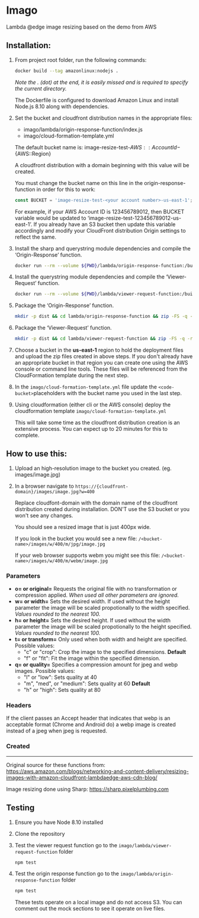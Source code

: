 # Imago
Lambda @edge image resizing based on the demo from AWS

## Installation:

1) From project root folder, run the following commands:

    ```BASH
    docker build --tag amazonlinux:nodejs .
    ```
    _Note the . (dot) at the end, it is easily missed and is required to specify the current directory._

    The Dockerfile is configured to download Amazon Linux and install Node.js 8.10 along with dependencies.

2) Set the bucket and cloudfront distribution names in the appropriate files:
    + imago/lambda/origin-response-function/index.js
    + imago/cloud-formation-template.yml

    The default bucket name is:  image-resize-test-${AWS::AccountId}-${AWS::Region}
    
    A cloudfront distribution with a domain beginning with this value will be created.
    
    You must change the bucket name on this line in the origin-response-function in order for this to work:
    
    ```JAVASCRIPT
    const BUCKET = 'image-resize-test-<your account number>-us-east-1';
    ```

    For example, if your AWS Account ID is 123456789012, then BUCKET variable would be updated to ‘image-resize-test-123456789012-us-east-1’. If you already have an S3 bucket then update this variable accordingly and modify your CloudFront distribution Origin settings to reflect the same.

3) Install the sharp and querystring module dependencies and compile the ‘Origin-Response’ function.

    ```BASH
    docker run --rm --volume ${PWD}/lambda/origin-response-function:/build amazonlinux:nodejs /bin/bash -c "source ~/.bashrc; npm init -f -y; npm install sharp --save; npm install querystring --save; npm install --only=prod"
    ```

4) Install the querystring module dependencies and compile the ‘Viewer-Request’ function.

    ```BASH
    docker run --rm --volume ${PWD}/lambda/viewer-request-function:/build amazonlinux:nodejs /bin/bash -c "source ~/.bashrc; npm init -f -y; npm install querystring --save; npm install --only=prod"
    ```

5) Package the ‘Origin-Response’ function.

    ```BASH
    mkdir -p dist && cd lambda/origin-response-function && zip -FS -q -r ../../dist/origin-response-function.zip * && cd ../..
    ```

6) Package the ‘Viewer-Request’ function.
    
    ```BASH
    mkdir -p dist && cd lambda/viewer-request-function && zip -FS -q -r ../../dist/viewer-request-function.zip * && cd ../..
    ```

7) Choose a bucket in the __us-east-1__ region to hold the deployment files and upload the zip files created in above steps. If you don't already have an appropriate bucket in that region you can create one using the AWS console or command line tools. These files will be referenced from the CloudFormation template during the next step.

8) In the `imago/cloud-formation-template.yml` file update the `<code-bucket>`placeholders with the bucket name you used in the last step.

9) Using cloudformation (either cli or the AWS console) deploy the cloudformation template `imago/cloud-formation-template.yml`

    This will take some time as the cloudfront distribution creation is an extensive process. You can expect up to 20 minutes for this to complete.

## How to use this:

1) Upload an high-resolution image to the bucket you created. (eg. images/image.jpg)
2) In a browser navigate to `https://{cloudfront-domain}/images/image.jpg?w=400`

    Replace cloudfont-domain with the domain name of the cloudfront distribution created during installation. DON'T use the S3 bucket or you won't see any changes.

    You should see a resized image that is just 400px wide.

    If you look in the bucket you would see a new file: `/<bucket-name>/images/w/400/m/jpg/image.jpg`

    If your web browser supports webm you might see this file: `/<bucket-name>/images/w/400/m/webm/image.jpg`

### Parameters

+ **o= or original=** Requests the original file with no transformation or compression applied. _When used all other parameters are ignored._
+ **w= or width=** Sets the desired width. If used without the height parameter the image will be scaled propotionally to the width specified. _Values rounded to the nearest 100._
+ **h= or height=** Sets the desired height. If used without the width parameter the image will be scaled propotionally to the height specified. _Values rounded to the nearest 100._
+ **t= or transform=** Only used when both width and height are specified. Possible values:
    * "c" or "crop": Crop the image to the specified dimensions. **Default**
    * "f" or "fit": Fit the image within the specified dimension.
+ **q= or quality=** Specifies a compression amount for jpeg and webp images. Possible values:
    * "l" or "low": Sets quality at 40
    * "m", "med", or "medium": Sets quality at 60 **Default**
    * "h" or "high": Sets quality at 80

### Headers

If the client passes an Accept header that indicates that webp is an acceptable format (Chrome and Android do) a webp image is created instead of a jpeg when jpeg is requested.

### Created

-------

Original source for these functions from:
https://aws.amazon.com/blogs/networking-and-content-delivery/resizing-images-with-amazon-cloudfront-lambdaedge-aws-cdn-blog/

Image resizing done using Sharp:
https://sharp.pixelplumbing.com

## Testing

1) Ensure you have Node 8.10 installed
2) Clone the repository
3) Test the viewer request function
    go to the `imago/lambda/viewer-request-function` folder
    
    ```BASH
    npm test
    ```

4) Test the origin response function
    go to the `imago/lambda/origin-response-function` folder
    
    ```BASH
    npm test
    ```

    These tests operate on a local image and do not access S3. You can comment out the mock sections to see it operate on live files.


